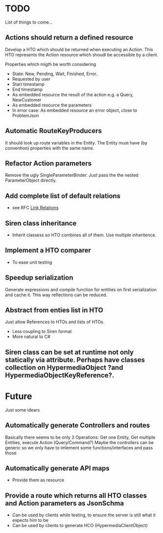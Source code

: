# TODO
List of things to come...

## Actions should return a defined resource
Develop a HTO which should be returned when executing an Action. This HTO represents the Action resource which shoudl be accessible by a client.

Properties which migth be worth considering
- State: New, Pending, Wait, Finished, Error..
- Requested by user
- Start timestamp
- End timestamp
- As embedded resource the result of the action e.g. a Query, NewCustomer
- As embedded resource the parameters
- In error case: As embedded resource an error object, close to ProblemJson

## Automatic RouteKeyProducers
It should look up route variables in the Entity. The Entity must have (by convention) properties with the same name.

## Refactor Action parameters
Remove the ugly SingleParameterBinder. Just pass the the nested ParameterObject directly.

## Add complete list of default relations
- see RFC [Link Relations](https://www.iana.org/assignments/link-relations/link-relations.xhtml)

## Siren class inheritance
- Inherit classess so HTO combines all of them. Use multiple inheritence.

## Implement a HTO comparer
- To ease unit testing

## Speedup serialization
Generate expressions and compile function for entities on first serialization and cache it. This way reflections can be reduced.

## Abstract from enties list in HTO
Just allow References to HTOs and lists of HTOs.

- Less coupling to Siren format
- More natural to C#

## Siren class can be set at runtime not only statically via attribute. Perhaps have classes collection on HypermediaObject ?and HypermediaObjectKeyReference?.

# Future
Just some idears

## Automatically generate Controllers and routes
Basically there seems to be only 3 Operations: Get one Entity, Get multiple Entities, execute Action (Query/Command?)
Maybe the controllers can be generic so we only have to imlement some functions/interfaces and pass those

## Automatically generate API maps
- Provide them as resource

## Provide a route which returns all HTO classes and Action parameters as JsonSchma
- Can be used by clients while testing, to ensure the server is still what it expects him to be
- Can be used by clients to generate HCO (HypermediaClientObject)
